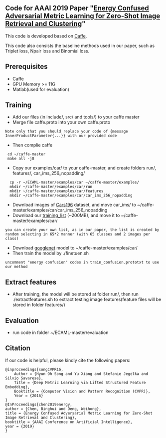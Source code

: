 ## Code for AAAI 2019 Paper "[Energy Confused Adversarial Metric Learning for Zero-Shot Image Retrieval and Clustering](bhchen.cn)"

This code is developed based on [Caffe](https://github.com/BVLC/caffe/).

This code also consists the baseline methods used in our paper, such as Triplet loss, Npair loss and Binomial loss.

## Prerequisites
- Caffe
- GPU Memory >= 11G
- Matlab(used for evaluation)

## Training
- Add our files (in include/, src/ and tools/) to your caffe master 
- Merge file caffe.proto into your own caffe.proto
```
Note only that you should replace your code of {message InnerProductParameter{...}} with our provided code
```
- Then complie caffe
```
 cd ~/caffe-master 
 make all -j8
```
- Copy our examples/car/  to your caffe-master, and create folders run/, features/, car_ims_256_nopadding/
```
  cp -r ~/ECAML-master/examples/car ~/caffe-master/examples/
  mkdir ~/caffe-master/examples/car/run
  mkdir ~/caffe-master/examples/car/features
  mkdir ~/caffe-master/examples/car/car_ims_256_nopadding
```
- Download images of [Cars196](http://imagenet.stanford.edu/internal/car196/car_ims.tgz) dataset, and move car_ims/ to ~/caffe-master/examples/car/car_ims_256_nopadding
- Download our [training_list]() (~200MB), and move it to ~/caffe-master/examples/car/
```
you can create your own list, as in our paper, the list is created by random selecting in 65*2 manner (with 65 classes and 2 images per class)
```
- Download [googlenet](http://dl.caffe.berkeleyvision.org/bvlc_googlenet.caffemodel) model to ~/caffe-master/examples/car/
- Then train the model by ./finetuen.sh
```
uncomment "energy confusion" codes in train_confusion.prototxt to use our method
```
## Extract features
- After training, the model will be stored at folder run/, then run ./extractfeatures.sh to extract testing image features(feature files will be stored in folder features/)

## Evaluation
- run code in folder ~/ECAML-master/evaluation 

## Citation
If our code is helpful, please kindly cite the following papers:
```
@inproceedings{songCVPR16,
    Author = {Hyun Oh Song and Yu Xiang and Stefanie Jegelka and Silvio Savarese},
    Title = {Deep Metric Learning via Lifted Structured Feature Embedding},
    Booktitle = {Computer Vision and Pattern Recognition (CVPR)},
    Year = {2016}
}
@InProceedings{chen2019energy,
author = {Chen, Binghui and Deng, Weihong},
title = {Energy Confused Adversarial Metric Learning for Zero-Shot Image Retrieval and Clustering},
booktitle = {AAAI Conference on Artificial Intelligence},
year = {2019}
}
```
